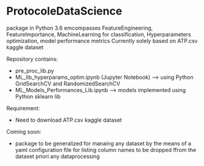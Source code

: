 # ProtocoleDataScience
package in Python 3.6 emcompasses FeatureEngineering, FeatureImportance, MachineLearning for classification, Hyperparameters optimization, model performance metrics
Currently solely based on ATP.csv kaggle dataset  

Repository contains:
- pre_proc_lib.py
- ML_lib_hyperparams_optim.ipynb (Jupyter Notebook)
--> using Python GridSearchCV and RandomizedSearchCV
- ML_Models_Performances_Lib.ipynb
--> models implemented using Python sklearn lib

Requirement:
- Need to download ATP.csv kaggle dataset

Coming soon:
- package to be generalized for manaing any dataset by the means of a yaml configuration file
for listing column names to be dropped ffrom the dataset priori any dataprocessing
